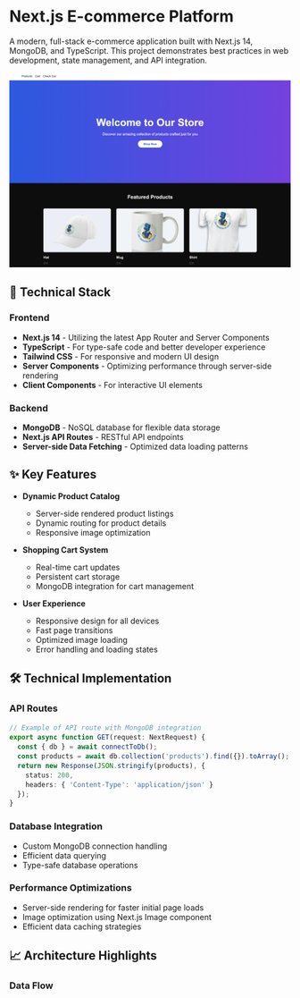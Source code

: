 # Next.js E-commerce Platform

A modern, full-stack e-commerce application built with Next.js 14, MongoDB, and TypeScript. This project demonstrates best practices in web development, state management, and API integration.

![Project Screenshot](screenshot.png)

## 🚀 Technical Stack

### Frontend
- **Next.js 14** - Utilizing the latest App Router and Server Components
- **TypeScript** - For type-safe code and better developer experience
- **Tailwind CSS** - For responsive and modern UI design
- **Server Components** - Optimizing performance through server-side rendering
- **Client Components** - For interactive UI elements

### Backend
- **MongoDB** - NoSQL database for flexible data storage
- **Next.js API Routes** - RESTful API endpoints
- **Server-side Data Fetching** - Optimized data loading patterns

## ✨ Key Features

- **Dynamic Product Catalog**
  - Server-side rendered product listings
  - Dynamic routing for product details
  - Responsive image optimization

- **Shopping Cart System**
  - Real-time cart updates
  - Persistent cart storage
  - MongoDB integration for cart management

- **User Experience**
  - Responsive design for all devices
  - Fast page transitions
  - Optimized image loading
  - Error handling and loading states

## 🛠 Technical Implementation

### API Routes
```typescript
// Example of API route with MongoDB integration
export async function GET(request: NextRequest) {
  const { db } = await connectToDb();
  const products = await db.collection('products').find({}).toArray();
  return new Response(JSON.stringify(products), {
    status: 200,
    headers: { 'Content-Type': 'application/json' }
  });
}
```

### Database Integration
- Custom MongoDB connection handling
- Efficient data querying
- Type-safe database operations

### Performance Optimizations
- Server-side rendering for faster initial page loads
- Image optimization using Next.js Image component
- Efficient data caching strategies

## 📈 Architecture Highlights

### Data Flow
